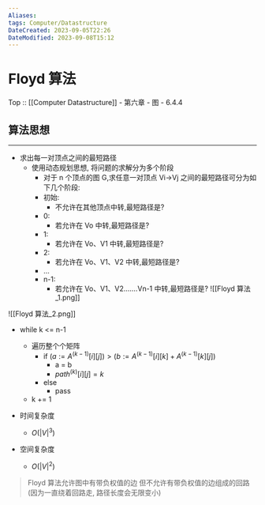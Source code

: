 ```yaml
---
Aliases: 
tags: Computer/Datastructure 
DateCreated: 2023-09-05T22:26
DateModified: 2023-09-08T15:12
---
```

# Floyd 算法

Top :: [[Computer Datastructure]] - 第六章 - 图 - 6.4.4

## 算法思想
---
- 求出每一对顶点之间的最短路径
	- 使用动态规划思想, 将问题的求解分为多个阶段
		- 对于 n 个顶点的图 G,求任意一对顶点 Vi->Vj 之间的最短路径可分为如下几个阶段:
		- 初始:
			- 不允许在其他顶点中转,最短路径是?
		- 0:
			- 若允许在 Vo 中转,最短路径是?
		- 1:
			- 若允许在 Vo、V1 中转,最短路径是?
		- 2:
			- 若允许在 Vo、V1、V2 中转,最短路径是?
		- …
		- n-1:
			- 若允许在 Vo、V1、V2…….Vn-1 中转,最短路径是?
![[Floyd 算法_1.png]]

![[Floyd 算法_2.png]]
- while k <= n-1
	- 遍历整个个矩阵
		- if $(a:= A^{(k-1)}[i][j]) > (b:= A^{(k-1)}[i][k] + A^{(k-1)}[k][j])$
			- a = b
			- $path^{(k)}[i][j] = k$
		- else
			- pass
	- k += 1

- 时间复杂度
	- $O(|V|^{3})$
- 空间复杂度
	- $O(|V|^{2})$

> Floyd 算法允许图中有带负权值的边
> 但不允许有带负权值的边组成的回路 (因为一直绕着回路走, 路径长度会无限变小)
